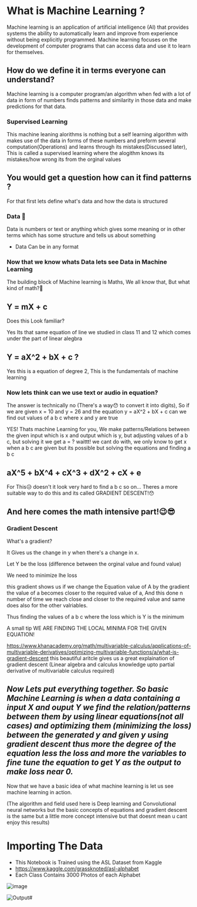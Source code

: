 # **What is Machine Learning ?**
Machine learning is an application of artificial intelligence (AI) that provides systems the ability to automatically learn and improve from experience without being explicitly programmed. Machine learning focuses on the development of computer programs that can access data and use it to learn for themselves.
## How do we define it in terms everyone can understand?
Machine learning is a computer program/an algorithm when fed with a lot of data in form of numbers finds patterns and similarity in those data and make predictions for that data.
### Supervised Learning
This machine leaning alorithms is nothing but a self learning algorithm with makes use of the data in forms of these numbers and preform several computation(Operations) and learns through its mistakes(Discussed later), This is called a supervised learning where the alogithm knows its mistakes/how wrong its from the orginal values

## You would get a question how can it find patterns ?
For that first lets define what's data and how the data is structured
### Data 🤔
Data is numbers or text or anything which gives some meaning or in other terms which has some structure and tells us about something
* Data Can be in any format

### Now that we know whats Data lets see Data in Machine Learning

The building block of Machine learning is Maths, We all know that, But what kind of math?🤔

## Y = mX + c

Does this Look familiar?

Yes Its that same equation of line we studied in class 11 and 12 which comes under the part of linear alegbra

## Y = aX^2 + bX + c ?

Yes this is a equation of degree 2, This is the fundamentals of machine learning

### Now lets think can we use text or audio in equation?

The answer is technically no (There's a way😯 to convert it into digits), So if we are given x = 10 and y = 26 and the equation y = aX^2 + bX + c can we find out values of a b c where x and y are true

YES! Thats machine Learning for you, We make patterns/Relations between the given input which is x and output which is y, but adjusting values of a b c, but solving it we get a = ? waittt! we cant do with, we only know to get x when a b c are given but its possible but solving the equations and finding a b c

## aX^5 + bX^4 + cX^3 + dX^2 + cX + e 

For This😥 doesn't it look very hard to find a b c so on... Theres a more suitable way to do this and its called GRADIENT DESCENT!😯

## And here comes the math intensive part!😉😎

### Gradient Descent

What's a gradient?

It Gives us the change in y when there's a change in x. 

Let Y be the loss (difference between the orginal value and found value)

We need to minimize lhe loss

this gradient shows us if we change the Equation value of A by the gradient the value of a becomes closer to the required value of a, And this done n number of time we reach close and closer to the required value and same does also for the other valriables.

Thus finding the values of a b c where the loss which is Y is the minimum

A small tip WE ARE FINDING THE LOCAL MINIMA FOR THE GIVEN EQUATION!

https://www.khanacademy.org/math/multivariable-calculus/applications-of-multivariable-derivatives/optimizing-multivariable-functions/a/what-is-gradient-descent this beautiful aritcle gives us a great explaination of gradient descent (Linear algebra and calculus knowledge upto partial derivative of multivariable calculus required)

## *Now Lets put everything together. So basic Machine Learning is when a data containing a input X and ouput Y we find the relation/patterns between them by using linear equations(not all cases) and optimizing them (minimizing the loss) between the generated y and given y using gradient descent thus more the degree of the equation less the loss and more the variables to fine tune the equation to get Y as the output to make loss near 0.*

Now that we have a basic idea of what machine learning is let us see machine learning in action.

(The algorithm and field used here is Deep learning and Convolutional neural networks but the basic concepts of equations and gradient descent is the same but a little more concept intensive but that doesnt mean u cant enjoy this results)

# Importing The Data

*   This Notebook is Trained using the ASL Dataset from Kaggle
*   https://www.kaggle.com/grassknoted/asl-alphabet
*   Each Class Contains 3000 Photos of each Alphabet

![image](https://user-images.githubusercontent.com/91791834/176954355-9cc440a2-cacf-48b3-be34-9eee3db30b7d.png)

![Output#](https://user-images.githubusercontent.com/91791834/176954542-2427de5f-643d-4d99-adab-d7025ca32bec.png)
